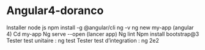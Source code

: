 # Angular4-doranco

Installer node js
npm install -g @angular/cli
ng -v
ng new my-app (angular 4)
Cd my-app
Ng serve --open (lancer app)
Ng lint
Npm install bootstrap@3
Tester test unitaire : ng test
Tester test d’integration : ng 2e2


